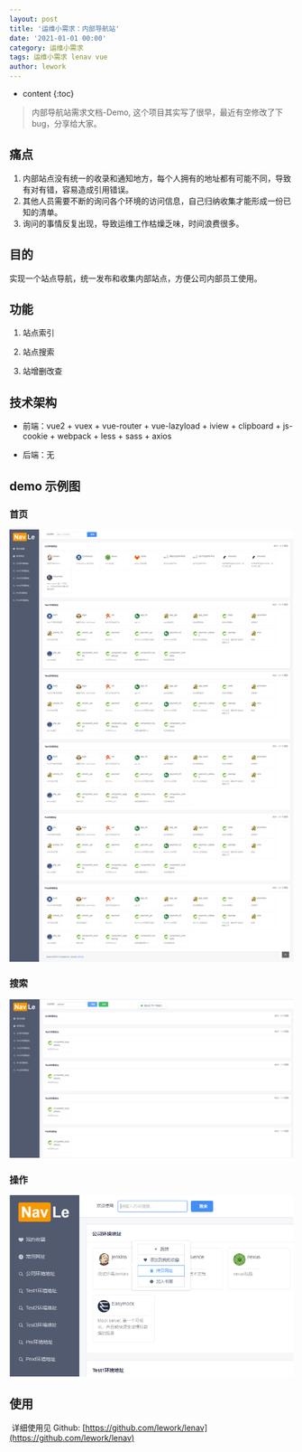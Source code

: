 ```yaml
---
layout: post
title: '运维小需求：内部导航站'
date: '2021-01-01 00:00'
category: 运维小需求
tags: 运维小需求 lenav vue
author: lework
---
```

* content
{:toc}

> 内部导航站需求文档-Demo, 这个项目其实写了很早，最近有空修改了下bug，分享给大家。

## 痛点

1. 内部站点没有统一的收录和通知地方，每个人拥有的地址都有可能不同，导致有对有错，容易造成引用错误。
2. 其他人员需要不断的询问各个环境的访问信息，自己归纳收集才能形成一份已知的清单。
3. 询问的事情反复出现，导致运维工作枯燥乏味，时间浪费很多。

## 目的

实现一个站点导航，统一发布和收集内部站点，方便公司内部员工使用。





## 功能

1. 站点索引

2. 站点搜索

3. 站增删改查

   

## 技术架构

- 前端：vue2 + vuex + vue-router + vue-lazyload + iview + clipboard + js-cookie + webpack + less + sass + axios

- 后端：无



## demo 示例图

### 首页

![home](/assets/images/2021/lenav/home.png)

### 搜索

![search](/assets/images/2021/lenav/search.png)

### 操作

![action](/assets/images/2021/lenav/action.png)

## 使用

​	详细使用见 Github: [https://github.com/lework/lenav](https://github.com/lework/lenav)